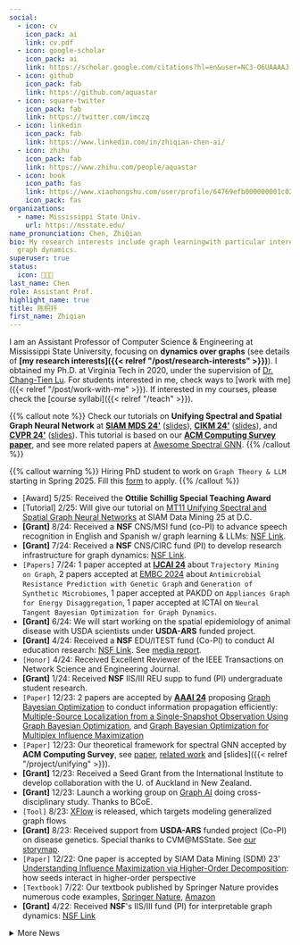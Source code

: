 ```yaml
---
social:
  - icon: cv
    icon_pack: ai
    link: cv.pdf
  - icon: google-scholar
    icon_pack: ai
    link: https://scholar.google.com/citations?hl=en&user=NC3-O6UAAAAJ
  - icon: github
    icon_pack: fab
    link: https://github.com/aquastar
  - icon: square-twitter
    icon_pack: fab
    link: https://twitter.com/imczq
  - icon: linkedin
    icon_pack: fab
    link: https://www.linkedin.com/in/zhiqian-chen-ai/
  - icon: zhihu
    icon_pack: fab
    link: https://www.zhihu.com/people/aquastar
  - icon: book
    icon_path: fas
    link: https://www.xiaohongshu.com/user/profile/64769efb000000001c029738
    icon_pack: fas
organizations:
  - name: Mississippi State Univ.
    url: https://msstate.edu/
name_pronunciation: Chen, ZhiQian
bio: My research interests include graph learningwith particular interest in
  graph dynamics.
superuser: true
status:
  icon: 👨🏻‍💻
last_name: Chen
role: Assistant Prof.
highlight_name: true
title: 陈枳扦
first_name: Zhiqian
---
```

I am an Assistant Professor of Computer Science & Engineering at Mississippi State University, focusing on **dynamics over graphs** (see details of **\[my research interests]({{< relref "/post/research-interests" >}})**). 
I obtained my Ph.D. at Virginia Tech in 2020, under the supervision of [Dr. Chang-Tien Lu](https://people.cs.vt.edu/~ctlu/).
For students interested in me, check ways to \[work with me]({{< relref "/post/work-with-me" >}}). If interested in my courses, please check the \[course syllabi]({{< relref "/teach" >}}).

{{% callout note %}}
Check our tutorials on **Unifying Spectral and Spatial Graph Neural Network** at **[SIAM MDS 24'](https://meetings.siam.org/sess/dsp_programsess.cfm?SESSIONCODE=80791)** ([slides](https://drive.google.com/file/d/1u8CdRxV-k_sVekZGHMEtm8qXDmnz-goW/view?usp=sharing)), **[CIKM 24'](https://cikm2024.org/tutorials/)** ([slides](https://drive.google.com/file/d/1J4qS83haM-_hSQ9M8U83wGMkY22piFy4/view?usp=sharing)), and **[CVPR 24'](https://cvpr.thecvf.com/virtual/2024/tutorial/23726)** ([slides](https://drive.google.com/file/d/1nWL0aTxbjPTk9sRVOttOQyK37J_KUBh6/view?usp=sharing)). This tutorial is based on our **[ACM Computing Survey paper](https://dl.acm.org/doi/10.1145/3627816)**, and see more related papers at [Awesome Spectral GNN](https://github.com/XGraph-Team/Spectral-Graph-Survey/tree/master).
{{% /callout %}}

{{% callout warning %}}
Hiring PhD student to work on `Graph Theory & LLM` starting in Spring 2025. Fill this [form](https://forms.gle/BMu9sH6YUF5zpfNr5) to apply.
{{% /callout %}}

* \[Award] 5/25: Received the **Ottilie Schillig Special Teaching Award**
* \[Tutorial] 2/25: Will give our tutorial on [MT11 Unifying Spectral and Spatial Graph Neural Networks](https://meetings.siam.org/program.cfm?CONFCODE=SDM25) at SIAM Data Mining 25 at D.C. 
* **\[Grant]** 8/24: Received a **NSF** CNS/MSI fund (co-PI) to advance speech recognition in English and Spanish w/ graph learning & LLMs: [NSF Link](https://www.nsf.gov/awardsearch/showAward?AWD_ID=2431176&HistoricalAwards=false). 
* **\[Grant]** 7/24: Received a **NSF** CNS/CIRC fund (PI) to develop research infrastructure for graph dynamics: [NSF Link](https://www.nsf.gov/awardsearch/showAward?AWD_ID=2345921&HistoricalAwards=false). 
* `[Papers]` 7/24: 1 paper accepted at **[IJCAI 24](https://ijcai24.org/main-track-accepted-papers/)** about `Trajectory Mining on Graph`, 2 papers accepted at [EMBC 2024](https://embc.embs.org/2024/wp-content/uploads/sites/102/2024/07/EMBC-2024_Proceedings.pdf) about `Antimicrobial Resistance Prediction with Genetic Graph` and `Generation of Synthetic Microbiomes`, 1 paper accepted at PAKDD on `Appliances Graph for Energy Disaggregation`, 1 paper accepted at ICTAI on `Neural Tangent Bayesian Optimization for Graph Dynamics`.
* **\[Grant]** 6/24: We will start working on the spatial epidemiology of animal disease with USDA scientists under **USDA-ARS** funded project.
* **\[Grant]** 4/24: Received a **NSF** EDU/ITEST fund (Co-PI) to conduct AI education research: [NSF Link](https://www.nsf.gov/awardsearch/showAward?AWD_ID=2342574). See [media report](https://www.pressreader.com/usa/starkville-daily-news/20240515/281526526156691).
* `[Honor]` 4/24: Received Excellent Reviewer of the IEEE Transactions on Network Science and Engineering Journal. 
* **\[Grant]** 1/24: Received **NSF** IIS/III REU supp to fund (PI) undergraduate student research. 
* `[Paper]` 12/23: 2 papers are accepted by **[AAAI 24](https://aaai.org/aaai-conference/)** proposing <u>Graph Bayesian Optimization</u> to conduct information propagation efficiently: [Multiple-Source Localization from a Single-Snapshot Observation Using Graph Bayesian Optimization](https://ojs.aaai.org/index.php/AAAI/article/view/30262), and [Graph Bayesian Optimization for Multiplex Influence Maximization](https://ojs.aaai.org/index.php/AAAI/article/view/30255)
* `[Paper]` 12/23:  Our theoretical framework for spectral GNN accepted by **ACM Computing Survey**, see [paper](https://dl.acm.org/doi/10.1145/3627816), [related work](https://github.com/XGraph-Team/Spectral-Graph-Survey) and \[slides]({{< relref "/project/unifying" >}}). 
* **\[Grant]** 12/23: Received a Seed Grant from the International Institute to develop collaboration with the U. of Auckland in New Zealand.  
* **\[Grant]** 12/23: Launch a working group on <u>Graph AI</u> doing cross-disciplinary study. Thanks to BCoE.  
* `[Tool]` 8/23: [XFlow](https://xflow.network/) is released, which targets modeling generalized graph flows  
* **\[Grant]** 8/23: Received support from **USDA-ARS** funded project (Co-PI) on disease genetics. Special thanks to CVM@MSState. See [our storymap](https://storymaps.arcgis.com/stories/4569acf3a05944c99360029dd7029a96).
* `[Paper]` 12/22: One paper is accepted by SIAM Data Mining (SDM) 23' [Understanding Influence Maximization via Higher-Order Decomposition](https://epubs.siam.org/doi/abs/10.1137/1.9781611977653.ch86): how seeds interact in higher-order perspective
* `[Textbook]` 7/22: Our textbook published by Springer Nature provides numerous code examples, [Springer Nature](https://link.springer.com/book/10.1007/978-3-030-96756-7), [Amazon](https://www.amazon.com/Machine-Learning-Computer-Scientists-Analysts/dp/3030967557)
* **\[Grant]** 4/22: Received **NSF**'s IIS/III fund (PI) for interpretable graph dynamics: [NSF Link](https://www.nsf.gov/awardsearch/showAward?AWD_ID=2153369&HistoricalAwards=false)

<details>
  <summary>More News</summary>

* `[Paper]` 12/21: One paper about Graph Wavelet is accepted by [SIAM Data Mining (SDM) 22'](https://www.siam.org/conferences/cm/conference/sdm22) with SIAM Early Career Travel Award
* `[Tutorial]` 5/21: See our [tutorial Spreading Model for Epidemics](https://beiyulincs.github.io/pub/sdm_tutorial_21.html) ([GNN, RNN, SIR and PDE](/files/SDM21-part2.pptx)) in [SDM 21'](https://www.siam.org/conferences/cm/conference/sdm21)
* `[Paper & Award]` 9/20: Papers on Kalman filtering and school redistricting are accepted by [ACM SIGSPATIAL 20'](https://sigspatial2020.sigspatial.org) with (**Best Paper Award**)
* `[Paper]` 12/19: [Unsupervised learning for material discovery](https://www.nature.com/articles/s41467-019-13214-1) is published in **Nature Communications**.

  * Selected as 22nd of Top 50 Chemistry and Materials Sciences Articles [Top 50 Collection](https://www.nature.com/collections/giacagiaca)

</details>
